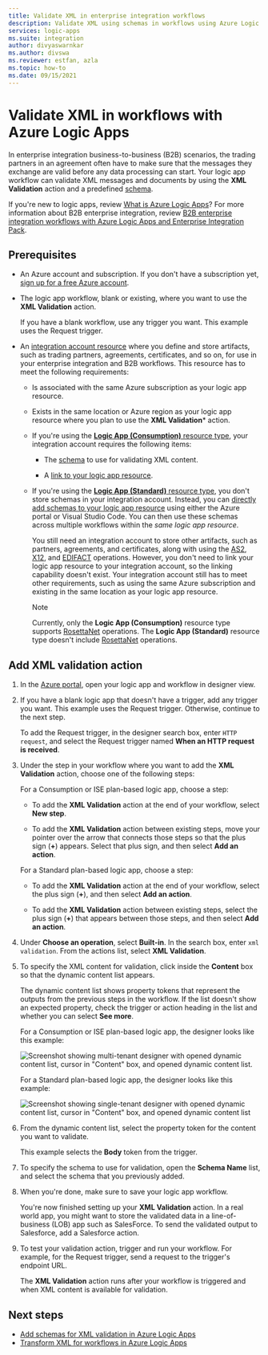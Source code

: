 ```yaml
---
title: Validate XML in enterprise integration workflows
description: Validate XML using schemas in workflows using Azure Logic Apps and the Enterprise Integration Pack.
services: logic-apps
ms.suite: integration
author: divyaswarnkar
ms.author: divswa
ms.reviewer: estfan, azla
ms.topic: how-to
ms.date: 09/15/2021
---
```


# Validate XML in workflows with Azure Logic Apps

In enterprise integration business-to-business (B2B) scenarios, the trading partners in an agreement often have to make sure that the messages they exchange are valid before any data processing can start. Your logic app workflow can validate XML messages and documents by using the **XML Validation** action and a predefined [schema](logic-apps-enterprise-integration-schemas.md).

If you're new to logic apps, review [What is Azure Logic Apps](logic-apps-overview.md)? For more information about B2B enterprise integration, review [B2B enterprise integration workflows with Azure Logic Apps and Enterprise Integration Pack](logic-apps-enterprise-integration-overview.md).

## Prerequisites

* An Azure account and subscription. If you don't have a subscription yet, [sign up for a free Azure account](https://azure.microsoft.com/free/?WT.mc_id=A261C142F).

* The logic app workflow, blank or existing, where you want to use the **XML Validation** action.

  If you have a blank workflow, use any trigger you want. This example uses the Request trigger.

* An [integration account resource](logic-apps-enterprise-integration-create-integration-account.md) where you define and store artifacts, such as trading partners, agreements, certificates, and so on, for use in your enterprise integration and B2B workflows. This resource has to meet the following requirements:

  * Is associated with the same Azure subscription as your logic app resource.

  * Exists in the same location or Azure region as your logic app resource where you plan to use the **XML Validation*** action.

  * If you're using the [**Logic App (Consumption)** resource type](logic-apps-overview.md#resource-type-and-host-environment-differences), your integration account requires the following items:

    * The [schema](logic-apps-enterprise-integration-schemas.md) to use for validating XML content.

    * A [link to your logic app resource](logic-apps-enterprise-integration-create-integration-account.md#link-account).

  * If you're using the [**Logic App (Standard)** resource type](logic-apps-overview.md#resource-type-and-host-environment-differences), you don't store schemas in your integration account. Instead, you can [directly add schemas to your logic app resource](logic-apps-enterprise-integration-schemas.md) using either the Azure portal or Visual Studio Code. You can then use these schemas across multiple workflows within the *same logic app resource*.

    You still need an integration account to store other artifacts, such as partners, agreements, and certificates, along with using the [AS2](logic-apps-enterprise-integration-as2.md), [X12](logic-apps-enterprise-integration-x12.md), and [EDIFACT](logic-apps-enterprise-integration-edifact.md) operations. However, you don't need to link your logic app resource to your integration account, so the linking capability doesn't exist. Your integration account still has to meet other requirements, such as using the same Azure subscription and existing in the same location as your logic app resource.

    > [!NOTE]
    > Currently, only the **Logic App (Consumption)** resource type supports [RosettaNet](logic-apps-enterprise-integration-rosettanet.md) operations. 
    > The **Logic App (Standard)** resource type doesn't include [RosettaNet](logic-apps-enterprise-integration-rosettanet.md) operations.

## Add XML validation action

1. In the [Azure portal](https://portal.azure.com), open your logic app and workflow in designer view.

1. If you have a blank logic app that doesn't have a trigger, add any trigger you want. This example uses the Request trigger. Otherwise, continue to the next step.

   To add the Request trigger, in the designer search box, enter `HTTP request`, and select the Request trigger named **When an HTTP request is received**.

1. Under the step in your workflow where you want to add the **XML Validation** action, choose one of the following steps:

   For a Consumption or ISE plan-based logic app, choose a step:

   * To add the **XML Validation** action at the end of your workflow, select **New step**.

   * To add the **XML Validation** action between existing steps, move your pointer over the arrow that connects those steps so that the plus sign (**+**) appears. Select that plus sign, and then select **Add an action**.

   For a Standard plan-based logic app, choose a step:

   * To add the **XML Validation** action at the end of your workflow, select the plus sign (**+**), and then select **Add an action**.

   * To add the **XML Validation** action between existing steps, select the plus sign (**+**) that appears between those steps, and then select **Add an action**.

1. Under **Choose an operation**, select **Built-in**. In the search box, enter `xml validation`. From the actions list, select **XML Validation**.

1. To specify the XML content for validation, click inside the **Content** box so that the dynamic content list appears.

   The dynamic content list shows property tokens that represent the outputs from the previous steps in the workflow. If the list doesn't show an expected property, check the trigger or action heading in the list and whether you can select **See more**.

   For a Consumption or ISE plan-based logic app, the designer looks like this example:

   ![Screenshot showing multi-tenant designer with opened dynamic content list, cursor in "Content" box, and opened dynamic content list.](./media/logic-apps-enterprise-integration-xml-validation/open-dynamic-content-list-multi-tenant.png)

   For a Standard plan-based logic app, the designer looks like this example:

   ![Screenshot showing single-tenant designer with opened dynamic content list, cursor in "Content" box, and opened dynamic content list](./media/logic-apps-enterprise-integration-xml-validation/open-dynamic-content-list-single-tenant.png)

1. From the dynamic content list, select the property token for the content you want to validate.

   This example selects the **Body** token from the trigger.

1. To specify the schema to use for validation, open the **Schema Name** list, and select the schema that you previously added.

1. When you're done, make sure to save your logic app workflow.

   You're now finished setting up your **XML Validation** action. In a real world app, you might want to store the validated data in a line-of-business (LOB) app such as SalesForce. To send the validated output to Salesforce, add a Salesforce action.

1. To test your validation action, trigger and run your workflow. For example, for the Request trigger, send a request to the trigger's endpoint URL.

   The **XML Validation** action runs after your workflow is triggered and when XML content is available for validation.

## Next steps

* [Add schemas for XML validation in Azure Logic Apps](logic-apps-enterprise-integration-schemas.md)
* [Transform XML for workflows in Azure Logic Apps](logic-apps-enterprise-integration-transform.md)
